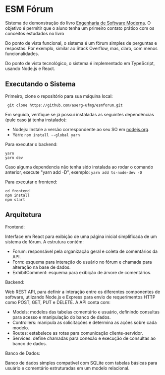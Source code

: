 # ESM Fórum

Sistema de demonstração do livro [Engenharia de Software Moderna](https://engsoftmoderna.info). O objetivo é permitir que o aluno tenha um primeiro contato prático com os conceitos estudados no livro

Do ponto de vista funcional, o sistema é um fórum simples de perguntas e respostas. Por exemplo, similar ao Stack Overflow, mas, claro, com menos funcionalidades.

Do ponto de vista tecnológico, o sistema é implementado em TypeScript, usando Node.js e React.

## Executando o Sistema

Primeiro, clone o repositório para sua máquina local:

``` git clone https://github.com/aserg-ufmg/esmforum.git```

Em seguida, verifique se já possui instaladas as seguintes dependências (pule caso já tenha instalado):

- Nodejs: Instale a versão correspondente ao seu SO em [nodejs.org](https://nodejs.org/).
- Yarn:  ``` npm install --global yarn ```

Para executar o backend:

```
yarn
yarn dev
```
Caso alguma dependencia não tenha sido instalada ao rodar o comando anterior, execute "yarn add <dependencia> -D", exemplo: ``` yarn add ts-node-dev -D ```

Para executar o frontend:

```
cd frontend
npm install
npm start
```

## Arquitetura

Frontend:

Interface em React para exibição de uma página inicial simplificada de um sistema de fórum. 
A estrutura contém: 
 - Forum: responsável pela organização geral e coleta de comentários da API.
 - Form: esquema para interação do usuário no fórum e chamada para alteração na base de dados.
 - ExhibitComment: esquema para exibição de árvore de comentários.

Backend:

Web REST API, para definir a interação entre os diferentes componentes de software, utilzando Node.js e Express para envio de requerimentos HTTP como POST, GET, PUT e DELETE.
A API conta com:
 - Models: modelos das tabelas comentário e usuário, definindo consultas para acesso e manipulação do banco de dados.
 - Controllers: manipula as solicitações e determina as ações sobre cada modelo.
 - Routes: estabelece as rotas para comunicação cliente-servidor.
 - Services: define chamadas para conexão e execução de consultas ao banco de dados.

Banco de Dados:

Banco de dados simples compatível com SQLite com tabelas básicas para usuário e comentário estruturadas em um modelo relacional.


